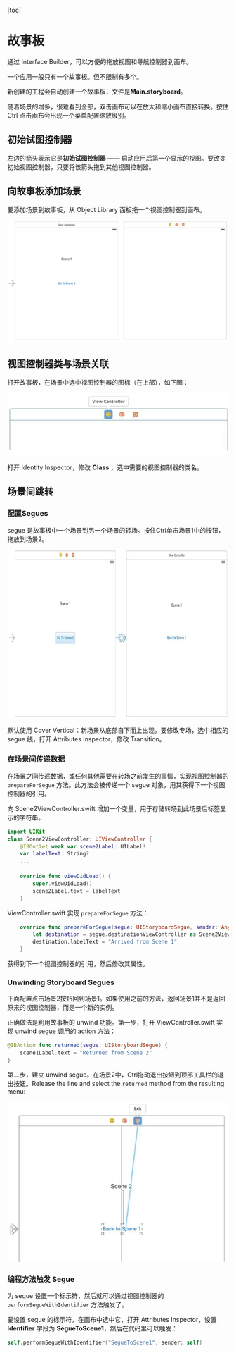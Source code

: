 [toc]

# 故事板

通过 Interface Builder，可以方便的拖放视图和导航控制器到画布。

一个应用一般只有一个故事板。但不限制有多个。

新创建的工程会自动创建一个故事板，文件是**Main.storyboard**。

随着场景的增多，很难看到全部，双击画布可以在放大和缩小画布直接转换。按住 Ctrl 点击画布会出现一个菜单配置缩放级别。

## 初始试图控制器

左边的箭头表示它是**初始试图控制器** —— 启动应用后第一个显示的视图。要改变初始视图控制器，只要将该箭头拖到其他视图控制器。

## 向故事板添加场景

要添加场景到故事板，从 Object Library 面板拖一个视图控制器到画布。

![](img/f25-3.png)


## 视图控制器类与场景关联

打开故事板，在场景中选中视图控制器的图标（在上部），如下图：

![](img/f25-7.png)

打开 Identity Inspector，修改 **Class** ，选中需要的视图控制器的类名。

## 场景间跳转

### 配置Segues

segue 是故事板中一个场景到另一个场景的转场。按住Ctrl单击场景1中的按钮，拖放到场景2。

![](img/f25-5.png)

默认使用 Cover Vertical：新场景从底部自下而上出现。要修改专场，选中相应的 segue 线，打开 Attributes Inspector，修改 Transition。

### 在场景间传递数据

在场景之间传递数据，或任何其他需要在转场之前发生的事情，实现视图控制器的 `prepareForSegue` 方法。此方法会被传递一个 segue 对象，用其获得下一个视图控制器的引用。

向 Scene2ViewController.swift 增加一个变量，用于存储转场到此场景后标签显示的字符串。

```swift
import UIKit
class Scene2ViewController: UIViewController {
    @IBOutlet weak var scene2Label: UILabel!
    var labelText: String?
    ...

    override func viewDidLoad() {
        super.viewDidLoad()
        scene2Label.text = labelText
    }
```

ViewController.swift 实现 `prepareForSegue` 方法：

```swift
    override func prepareForSegue(segue: UIStoryboardSegue, sender: AnyObject?) {
        let destination = segue.destinationViewController as Scene2ViewController
        destination.labelText = "Arrived from Scene 1"
    }
```

获得到下一个视图控制器的引用，然后修改其属性。

### Unwinding Storyboard Segues

下面配置点击场景2按钮回到场景1。如果使用之前的方法，返回场景1并不是返回原来的视图控制器，而是一个新的实例。

正确做法是利用故事板的 unwind 功能。第一步，打开 ViewController.swift 实现 unwind segue 调用的 action 方法：

```swift
@IBAction func returned(segue: UIStoryboardSegue) {
	scene1Label.text = "Returned from Scene 2"
}
```

第二步，建立 unwind segue。在场景2中，Ctrl拖动退出按钮到顶部工具栏的退出按钮。Release the line and select the `returned` method from the resulting menu:

![](img/f25-9.png)


### 编程方法触发 Segue

为 segue 设置一个标示符，然后就可以通过视图控制器的 `performSegueWithIdentifier` 方法触发了。

要设置 segue 的标示符，在画布中选中它，打开 Attributes Inspector，设置 **Identifier** 字段为 **SegueToScene1**，然后在代码里可以触发：

```swift
self.performSegueWithIdentifier("SegueToScene1", sender: self)
```


